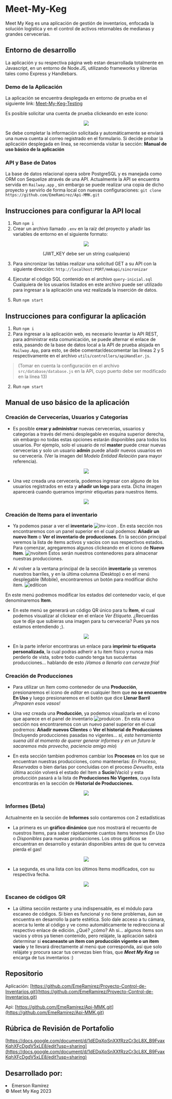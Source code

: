 # Meet-My-Keg
Meet My Keg es una aplicación de gestión de inventarios, enfocada la solución logística y en el control de activos retornables de medianas y grandes cervecerías.

## Entorno de desarrollo
La aplicación y su respectiva página web estan desarrollada totalmente en Javascript, en un entorno de Node.JS, utilizando frameworks y librerías tales como Express y Handlebars. 

### Demo de la Aplicación
La aplicación se encuentra desplegada en entorno de prueba en el siguiente link: [Meet-My-Keg-Testing](https://mmk-production.up.railway.app/)

Es posible solicitar una cuenta de prueba clickeando en este ícono:

<p align="center">
  <img src="https://user-images.githubusercontent.com/115498370/236369729-a6fd83b3-7532-447e-9d4e-3bc5e6806ec1.PNG">
</p>

Se debe completar la información solicitada y automáticamente se enviará una nueva cuenta al correo registrado en el formulario.
Si decide probar la aplicación desplegada en línea, se recomienda visitar la sección: **Manual de uso básico de la aplicación**


### API y Base de Datos
La base de datos relacional opera sobre PostgreSQL y es manejada como ORM con Sequelize através de una API. Actualmente la API se encuentra servida en ``` Railway.app ``` , sin embargo se puede realizar una copia de dicho proyecto y servirlo de forma local con nuevas configuraciones: ``` git clone https://github.com/EmeRamirez/Api-MMK.git ```

## Instrucciones para configurar la API local
1. Run ``` npm i ``` 
2. Crear un archivo llamado ``` .env ``` en la raíz del proyecto y añadir las variables de entorno en el siguiente formato:

<p align="center">
  <img src="https://user-images.githubusercontent.com/115498370/235584371-69fa7391-25d4-48c9-be81-87b564b135ee.png"/>
</p>   
<p align="center">(JWT_KEY debe ser un string cualquiera)</p>

3. Para sincronizar las tablas realizar una solicitud GET a su API con la siguiente dirección: ``` http://localhost:PORT/mmkapi/sincronizar ```

4. Ejecutar el código SQL contenido en el archivo ``` query-inicial.sql ``` Cualquiera de los usuarios listados en este archivo puede ser utilizado para ingresar a la aplicación una vez realizada la inserción de datos.
5. Run ``` npm start ``` 

## Instrucciones para configurar la aplicación
1. Run ``` npm i ```
2. Para ingresar a la aplicación web, es necesario levantar la API REST, para administrar esta comunicación, se puede alternar el enlace de esta, pasando de la base de datos local a la API de prueba alojada en ``` Railway.App ```, para esto, se debe comentar/descomentar las líneas 2 y 5 respectivamente en el archivo ``` utils/controllers/apiHandler.js ```. 
> (Tomar en cuenta la configuración en el archivo ``` src/database/database.js ``` en la API, cuyo puerto debe ser modificado en la línea 13)
2. Run ``` npm start ```

## Manual de uso básico de la aplicación

### Creación de Cervecerías, Usuarios y Categorías

+ Es posible **crear y administrar** nuevas cervecerías, usuarios y categorías a través del menú desplegable en esquina superior derecha, sin embargo no todas estas opciones estarán disponibles para todos los usuarios. Por ejemplo, solo el usuario de rol **master** puede crear nuevas cervecerías y solo un usuario **admin** puede añadir nuevos usuarios en su cervecería. (Ver la imagen del *Modelo Entidad Relación* para mayor referencia).
    
<p align="center"><img src="https://user-images.githubusercontent.com/115498370/235584917-b47288e4-94c8-4acf-9b27-e1150be4e969.png"></p>
    
+ Una vez creada una cervecería, podemos ingresar con alguno de los usuarios registrados en esta y **añadir un logo** para esta. Dicha imagen aparecerá cuando queramos imprimir etiquetas para nuestros items.

<p align="center"><img src="https://user-images.githubusercontent.com/115498370/235585313-e61592f9-eeb3-44d3-a6b4-277b674939f7.png"></p>

    

### Creación de Items para el inventario

+ Ya podemos pasar a ver el **inventario** ![inv-icon](https://user-images.githubusercontent.com/115498370/235585685-e92a2665-078b-4c7c-bf2e-36248711b35a.PNG)
. En esta sección nos encontraremos con un panel superior en el cual podemos: **Añadir un nuevo Item** o **Ver el inventario de producciones**. En la sección principal veremos la lista de items activos y vacíos con sus respectivos estados. Para comenzar, agregaremos algunos clickeando en el ícono de **Nuevo Item**. ![nvoitem](https://user-images.githubusercontent.com/115498370/235585769-aa40de59-a868-48cb-82bd-ec2b0a42f050.PNG)
Estos serán nuestros contenedores para almacenar nuestras producciones.

+ Al volver a la ventana principal de la sección **inventario** ya veremos nuestros barriles, y en la última columna (Desktop) o en el menú desplegable (Mobile), encontraremos un botón para modificar dicho item.  ![editicon](https://user-images.githubusercontent.com/115498370/235585904-7c700346-d177-4b03-b920-a84863b3ec4a.PNG)

En este menú podremos modificar los estados del contenedor vacío, el que denominaremos **Item**. 

+ En este menú se generará un código QR único para tu **Ítem**, el cual podemos visualizar al clickear en el enlace *Ver Etiqueta*. ¿Recuerdas que te dije que subieras una imagen para tu cervecería? Pues ya nos estamos entendiendo ;). 

<p align="center"><img src="https://user-images.githubusercontent.com/115498370/235586415-9c74a7c1-8be0-4d60-8750-ff59f6123116.PNG"></p>


+ En la parte inferior encontraras un enlace para **imprimir tu etiqueta personalizada**, la cual podras adherir a tu item físico y nunca más perderlo de vista, sobre todo cuando tenga tus suculentas producciones... hablando de esto *¡Vamos a llenarlo con cerveza fría!*


### Creación de Producciones

+ Para utilizar un Item como contenedor de una **Producción**, presionaremos el ícono de *editar* en cualquier Item que **no se encuentre En Uso** y luego presionaremos en el botón que dice **Llenar Barril** *¡Preparen esos vasos!*

+ Una vez creada una **Producción**, ya podemos visualizarla en el ícono que aparece en el panel de inventario ![produicon](https://user-images.githubusercontent.com/115498370/235586937-9b0e2659-5789-45a7-b831-5a8a94b62b14.PNG)
. En esta nueva sección nos encontraremos con un nuevo panel superior en el cual podremos: **Añadir nuevos Clientes** o **Ver el historial de Producciones** (Incluyendo producciones pasadas no vigentes... *si, esta herramienta suena útil al momento de querer generar informes y en un futuro le sacaremos más provecho, paciencia amigo mío*)

+ En esta sección tambien podremos cambiar los **Procesos** en los que se encuentran nuestras producciones, como mantenerlas: *En Proceso*, *Reservadas* o bien darlas por concluidas con el proceso *Devuelto*, esta última acción volverá el estado del Item a **Sucio**(Vacío) y esta producción pasará a la lista de **Producciones No Vigentes**, cuya lista encontrarás en la sección de **Historial de Producciones.**

<p align="center"><img src="https://user-images.githubusercontent.com/115498370/235587152-81df2d35-b306-4305-b9d6-869122be929d.png"></p>


### Informes (Beta)
Actualmente en la sección de **Informes** solo contaremos con 2 estadísticas 

+ La primera es un **gráfico dinámico** que nos mostrará el recuento de nuestros Items, para saber rápidamente cuantos items tenemos *En Uso* o *Disponibles* para nuevas producciones. Los otros gráficos se encuentran en desarrollo y estarán disponibles antes de que tu cerveza pierda el gas!

<p align="center"><img src="https://user-images.githubusercontent.com/115498370/235587242-4eceefdb-66e8-4143-a328-86637740ef24.PNG"></p>


+ La segunda, es una lista con los últimos Items modificados, con su respectiva fecha.

<p align="center"><img src="https://user-images.githubusercontent.com/115498370/235587331-d377235b-250c-44be-8cb8-1f586f661695.PNG"></p>


### Escaneo de códigos QR

+ La última sección restante y una indispensable, es el módulo para escaneo de códigos. Si bien es funcional y no tiene problemas, áun se encuentra en desarrollo la parte estética. Solo dale acceso a tu cámara, acerca tu lente al código y ve como automáticamente te redirecciona al respectivo enlace de edición. ¿Qué? ¿cómo? Ah si... algunos ítems son vacios y otros ya tienen contenido, pero relájate, la aplicación sabrá determinar si **escaneaste un item con producción vigente o un item vacío** y te llevará directamente al menú que corresponda, así que solo relájate y procura sacar tus cervezas bien frías, que ***Meet My Keg*** se encarga de tus inventarios :)



## Repositorio 
Aplicación:
[https://github.com/EmeRamirez/Proyecto-Control-de-Inventarios.git](https://github.com/EmeRamirez/Proyecto-Control-de-Inventarios.git)

Api:
[https://github.com/EmeRamirez/Api-MMK.git](https://github.com/EmeRamirez/Api-MMK.git)

## Rúbrica de Revisión de Portafolio
[https://docs.google.com/document/d/1dEDqXpSnXXfRzzCr3cL8X_B9FvaxKqhXFcDgdV5xLE8/edit?usp=sharing](https://docs.google.com/document/d/1dEDqXpSnXXfRzzCr3cL8X_B9FvaxKqhXFcDgdV5xLE8/edit?usp=sharing)

## Desarrollado por:
<li>Emerson Ramírez</li>
© Meet My Keg 2023

